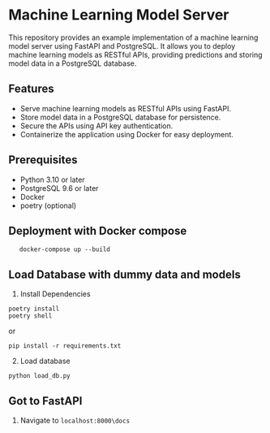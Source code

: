 # Machine Learning Model Server

This repository provides an example implementation of a machine learning model server using FastAPI and PostgreSQL.
It allows you to deploy machine learning models as RESTful APIs, providing predictions and storing model data in a PostgreSQL database.

## Features

- Serve machine learning models as RESTful APIs using FastAPI.
- Store model data in a PostgreSQL database for persistence.
- Secure the APIs using API key authentication.
- Containerize the application using Docker for easy deployment.

## Prerequisites

- Python 3.10 or later
- PostgreSQL 9.6 or later
- Docker
- poetry (optional)

## Deployment with Docker compose

```shell
   docker-compose up --build
```

## Load Database with dummy data and models

1. Install Dependencies

```shell
poetry install
poetry shell
```

or

```shell
pip install -r requirements.txt
```

2. Load database

```shell
python load_db.py
```

## Got to FastAPI

1. Navigate to `localhost:8000\docs`
